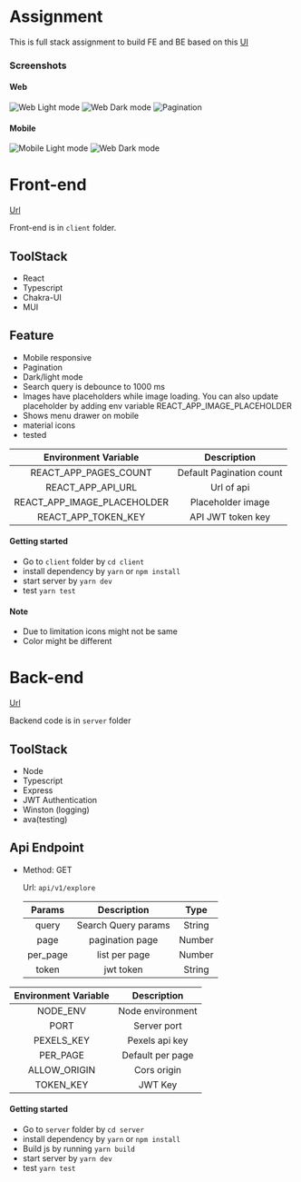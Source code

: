 # Assignment

This is full stack assignment to build FE and BE based on this [UI](https://dribbble.com/shots/6187917/attachments/1326507?mode=media)

### Screenshots

#### Web

![Web Light mode](./screenshots/light-web.png?raw=true)
![Web Dark mode](./screenshots/dark-web.png?raw=true)
![Pagination](./screenshots/light-web-pagination.png)

#### Mobile

![Mobile Light mode](./screenshots/light-mobile.png?raw=true)
![Web Dark mode](./screenshots/dark-mobile.png?raw=true)

# Front-end

[Url](https://bespoke-blancmange-8677a2.netlify.app)

Front-end is in `client` folder.

## ToolStack

- React
- Typescript
- Chakra-UI
- MUI

## Feature

- Mobile responsive
- Pagination
- Dark/light mode
- Search query is debounce to 1000 ms
- Images have placeholders while image loading. You can also update placeholder by adding env variable REACT_APP_IMAGE_PLACEHOLDER
- Shows menu drawer on mobile
- material icons
- tested

|    Environment Variable     | Description |
| :-------------------------: | :----------------------: |
|    REACT_APP_PAGES_COUNT    | Default Pagination count |
|      REACT_APP_API_URL      |        Url of api        |
| REACT_APP_IMAGE_PLACEHOLDER |    Placeholder image     |
|     REACT_APP_TOKEN_KEY     |    API JWT token key     |

#### Getting started

- Go to `client` folder by `cd client`
- install dependency by `yarn` or `npm install`
- start server by `yarn dev`
- test `yarn test`

#### Note

- Due to limitation icons might not be same
- Color might be different

# Back-end

[Url](https://pelicargo-test.onrender.com/)

Backend code is in `server` folder

## ToolStack

- Node
- Typescript
- Express
- JWT Authentication
- Winston (logging)
- ava(testing)

## Api Endpoint

- Method: GET

  Url: `api/v1/explore`

  |  Params  |     Description     | Type |
  | :------: | :-----------------: |:-----------------:|
  |  query   | Search Query params | String |
  |   page   |   pagination page   | Number |
  | per_page |    list per page    | Number |
  | token |    jwt token   | String |
  

| Environment Variable | Description |
| :------------------: | :----------------------: |
|       NODE_ENV       |     Node environment     |
|         PORT         |       Server port        |
|      PEXELS_KEY      |      Pexels api key      |
|       PER_PAGE       |     Default per page     |
|     ALLOW_ORIGIN     |       Cors origin        |
|      TOKEN_KEY       |         JWT Key          |

#### Getting started

- Go to `server` folder by `cd server`
- install dependency by `yarn` or `npm install`
- Build js by running `yarn build`
- start server by `yarn dev`
- test `yarn test`

